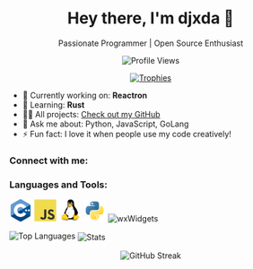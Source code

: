 
<h1 align="center">Hey there, I'm djxda 👋</h1>
<p align="center">Passionate Programmer | Open Source Enthusiast</p>

<p align="center"><img src="https://komarev.com/ghpvc/?username=djxda&label=Profile%20views&color=blueviolet&style=flat-square" alt="Profile Views"></p>

<p align="center">
  <a href="https://github.com/djxda">
    <img src="https://github-profile-trophy.vercel.app/?username=djxda&theme=nord&margin-w=15&margin-h=15&column=7" alt="Trophies">
  </a>
</p>

- 🔭 Currently working on: **Reactron**
- 🌱 Learning: **Rust**
- 👨‍💻 All projects: [Check out my GitHub](https://github.com/djxda)
- 💬 Ask me about: Python, JavaScript, GoLang
- ⚡ Fun fact: I love it when people use my code creatively!

<h3 align="left">Connect with me:</h3>
<p align="left">
  <!-- Your social media icons/links can go here -->
</p>

<h3 align="left">Languages and Tools:</h3>
<p align="left">
  <img src="https://raw.githubusercontent.com/devicons/devicon/master/icons/cplusplus/cplusplus-original.svg" alt="C++" width="40" height="40"/>
  <img src="https://raw.githubusercontent.com/devicons/devicon/master/icons/javascript/javascript-original.svg" alt="JavaScript" width="40" height="40"/>
  <img src="https://raw.githubusercontent.com/devicons/devicon/master/icons/linux/linux-original.svg" alt="Linux" width="40" height="40"/>
  <img src="https://raw.githubusercontent.com/devicons/devicon/master/icons/python/python-original.svg" alt="Python" width="40" height="40"/>
  <img src="https://upload.wikimedia.org/wikipedia/commons/b/bb/WxWidgets.svg" alt="wxWidgets" width="40" height="40"/>
</p>

<p align="center">
  <img align="left" src="https://github-readme-stats.vercel.app/api/top-langs?username=djxda&show_icons=true&theme=react&locale=en&layout=compact" alt="Top Languages">
</p>

<p>&nbsp;<img align="center" src="https://github-readme-stats.vercel.app/api?username=djxda&show_icons=true&theme=chartreuse&locale=en" alt="Stats"></p>

<p align="center">
  <img align="center" src="https://github-readme-streak-stats.herokuapp.com/?user=djxda&theme=react" alt="GitHub Streak">
</p>
